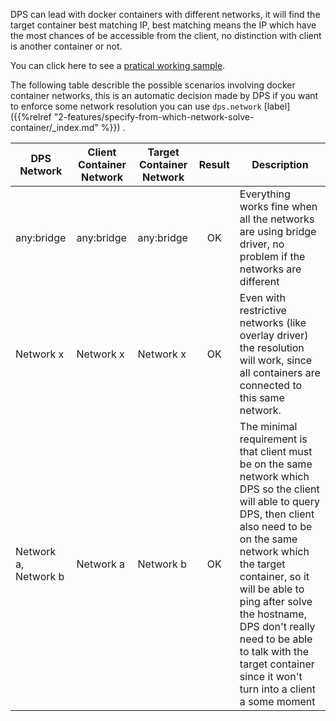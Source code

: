 DPS can lead with docker containers with different networks, it will find the target container best matching IP, 
best matching means the IP which have the most chances of be accessible from the client, 
no distinction with client is another container or not.

You can click here to see a [pratical working sample][1].

The following table describle the possible scenarios involving docker container networks, this is an automatic decision
made by DPS if you want to enforce some network resolution you can use `dps.network`
[label]({{%relref "2-features/specify-from-which-network-solve-container/_index.md" %}}) .

| DPS Network          | Client Container Network | Target Container Network | Result | Description                                                                                                                                                                                                                                                                                                                                                             |
|----------------------|--------------------------|--------------------------|:------:|-------------------------------------------------------------------------------------------------------------------------------------------------------------------------------------------------------------------------------------------------------------------------------------------------------------------------------------------------------------------------|
| any:bridge           | any:bridge               | any:bridge               |   OK   | Everything works fine when all the networks are using bridge driver, no problem if the networks are different                                                                                                                                                                                                                                                           |
| Network x            | Network x                | Network x                |   OK   | Even with restrictive networks (like overlay driver) the resolution will work, since all containers are connected to this same network.                                                                                                                                                                                                                                 |
| Network a, Network b | Network a                | Network b                |   OK   | The minimal requirement is that client must be  on the same network which DPS so the client will able to query DPS, then client also need to be on the same network which the target container, so it will be able to ping after solve the hostname, DPS don't really need to be able to talk with the target container since it won't turn into a client a some moment |


[1]: https://github.com/mageddo/dns-proxy-server/tree/master/examples/docker-different-networks/
